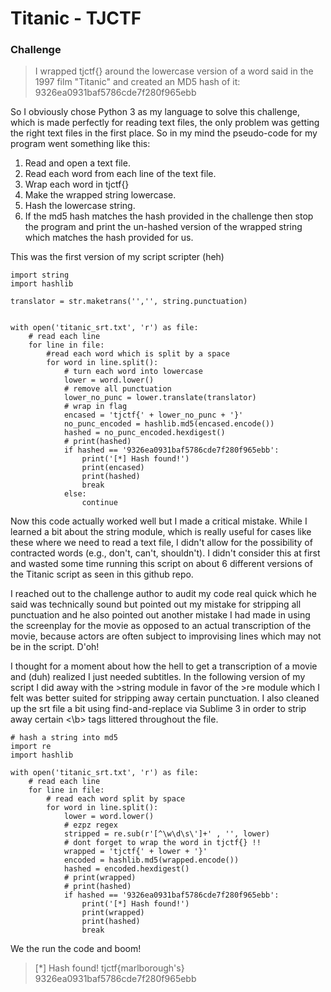 Titanic - TJCTF
===

### Challenge
> I wrapped tjctf{} around the lowercase version of a word said in the 1997 film "Titanic" and created an MD5 hash of it: 9326ea0931baf5786cde7f280f965ebb

So I obviously chose Python 3 as my language to solve this challenge, which is made perfectly for reading text files, the only problem was getting the right text files in the first place. So in my mind the pseudo-code for my program went something like this:

1. Read and open a text file.
2. Read each word from each line of the text file.
3. Wrap each word in tjctf{}
4. Make the wrapped string lowercase.
5. Hash the lowercase string.
6. If the md5 hash matches the hash provided in the challenge then stop the program and print the un-hashed version of the wrapped string which matches the hash provided for us.

This was the first version of my script scripter (heh) 
```python3
import string
import hashlib

translator = str.maketrans('','', string.punctuation)


with open('titanic_srt.txt', 'r') as file:
	# read each line
	for line in file:
		#read each word which is split by a space
		for word in line.split():
			# turn each word into lowercase
			lower = word.lower()
			# remove all punctuation
			lower_no_punc = lower.translate(translator)
			# wrap in flag 
			encased = 'tjctf{' + lower_no_punc + '}'
			no_punc_encoded = hashlib.md5(encased.encode())
			hashed = no_punc_encoded.hexdigest()
			# print(hashed)
			if hashed == '9326ea0931baf5786cde7f280f965ebb':
				print('[*] Hash found!')
				print(encased)
				print(hashed)
				break
			else:
				continue
```
Now this code actually worked well but I made a critical mistake. While I learned a bit about the string module, which is really useful for cases like these where we need to read a text file, I didn't allow for the possibility of contracted words (e.g., don't, can't, shouldn't). I didn't consider this at first and wasted some time running this script on about 6 different versions of the Titanic script as seen in this github repo. 

I reached out to the challenge author to audit my code real quick which he said was technically sound but pointed out my mistake for stripping all punctuation and he also pointed out another mistake I had made in using the screenplay for the movie as opposed to an actual transcription of the movie, because actors are often subject to improvising lines which may not be in the script. D'oh!

I thought for a moment about how the hell to get a transcription of a movie and (duh) realized I just needed subtitles. In the following version of my script I did away with the >string module in favor of the >re module which I felt was better suited for stripping away certain punctuation.
I also cleaned up the srt file a bit using find-and-replace via Sublime 3 in order to strip away certain <\b> tags littered throughout the file.

```python3
# hash a string into md5
import re
import hashlib

with open('titanic_srt.txt', 'r') as file:
	# read each line
	for line in file:
		# read each word split by space
		for word in line.split():
			lower = word.lower()
			# ezpz regex
			stripped = re.sub(r'[^\w\d\s\']+' , '', lower)
			# dont forget to wrap the word in tjctf{} !!
			wrapped = 'tjctf{' + lower + '}'
			encoded = hashlib.md5(wrapped.encode())
			hashed = encoded.hexdigest()
			# print(wrapped)
			# print(hashed)
			if hashed == '9326ea0931baf5786cde7f280f965ebb':
				print('[*] Hash found!')
				print(wrapped)
				print(hashed)
				break
```
 We the run the code and boom!
 >\[*\] Hash found!
tjctf{marlborough's}
9326ea0931baf5786cde7f280f965ebb
